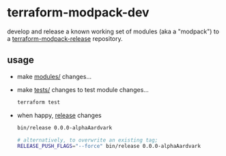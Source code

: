 # terraform-modpack-dev

develop and release a known working set of modules (aka a "modpack") to a [terraform-modpack-release](https://github.com/briceburg/terraform-modpack-release) repository.

## usage

* make [modules/](./modules) changes...
* make [tests/](./tests) changes to test module changes...

    ```sh
    terraform test
    ```

* when happy, [release](./bin/release) changes

    ```sh
    bin/release 0.0.0-alphaAardvark
    ```

    ```sh
    # alternatively, to overwrite an existing tag;
    RELEASE_PUSH_FLAGS="--force" bin/release 0.0.0-alphaAardvark
    ```
